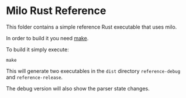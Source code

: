 # Milo Rust Reference

This folder contains a simple reference Rust executable that uses milo.

In order to build it you need [make].

To build it simply execute:

```
make
```

This will generate two executables in the `dist` directory `reference-debug` and `reference-release`.

The debug version will also show the parser state changes.

[make]: https://www.gnu.org/software/make/
